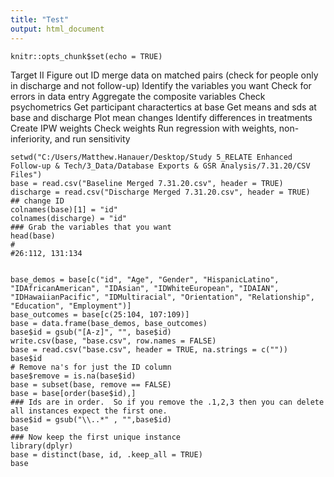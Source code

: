 ```yaml
---
title: "Test"
output: html_document
---
```


```{r setup, include=FALSE}
knitr::opts_chunk$set(echo = TRUE)
```

Target II
Figure out ID
merge data on matched pairs (check for people only in discharge and not follow-up)
Identify the variables you want
Check for errors in data entry
Aggregate the composite variables
Check psychometrics
Get participant charactertics at base
Get means and sds at base and discharge
Plot mean changes 
Identify differences in treatments
Create IPW weights
Check weights 
Run regression with weights, non-inferiority, and run sensitivity


```{r}
setwd("C:/Users/Matthew.Hanauer/Desktop/Study 5_RELATE Enhanced Follow-up & Tech/3_Data/Database Exports & GSR Analysis/7.31.20/CSV Files")
base = read.csv("Baseline Merged 7.31.20.csv", header = TRUE)
discharge = read.csv("Discharge Merged 7.31.20.csv", header = TRUE)
## change ID 
colnames(base)[1] = "id"
colnames(discharge) = "id"
### Grab the variables that you want
head(base)
#
#26:112, 131:134


base_demos = base[c("id", "Age", "Gender", "HispanicLatino", "IDAfricanAmerican", "IDAsian", "IDWhiteEuropean", "IDAIAN", "IDHawaiianPacific", "IDMultiracial", "Orientation", "Relationship", "Education", "Employment")]
base_outcomes = base[c(25:104, 107:109)]
base = data.frame(base_demos, base_outcomes)
base$id = gsub("[A-z]", "", base$id)
write.csv(base, "base.csv", row.names = FALSE)
base = read.csv("base.csv", header = TRUE, na.strings = c(""))
base$id
# Remove na's for just the ID column
base$remove = is.na(base$id)
base = subset(base, remove == FALSE)
base = base[order(base$id),]
### Ids are in order.  So if you remove the .1,2,3 then you can delete all instances expect the first one.
base$id = gsub("\\..*" , "",base$id)
base
### Now keep the first unique instance 
library(dplyr)
base = distinct(base, id, .keep_all = TRUE)
base
```

